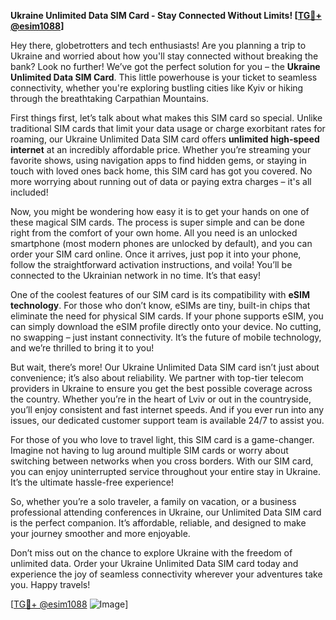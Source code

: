**Ukraine Unlimited Data SIM Card - Stay Connected Without Limits! [[TG💪+ @esim1088](https://t.me/s/esim1088)]**

Hey there, globetrotters and tech enthusiasts! Are you planning a trip to Ukraine and worried about how you'll stay connected without breaking the bank? Look no further! We’ve got the perfect solution for you – the **Ukraine Unlimited Data SIM Card**. This little powerhouse is your ticket to seamless connectivity, whether you're exploring bustling cities like Kyiv or hiking through the breathtaking Carpathian Mountains.

First things first, let’s talk about what makes this SIM card so special. Unlike traditional SIM cards that limit your data usage or charge exorbitant rates for roaming, our Ukraine Unlimited Data SIM card offers **unlimited high-speed internet** at an incredibly affordable price. Whether you’re streaming your favorite shows, using navigation apps to find hidden gems, or staying in touch with loved ones back home, this SIM card has got you covered. No more worrying about running out of data or paying extra charges – it's all included!

Now, you might be wondering how easy it is to get your hands on one of these magical SIM cards. The process is super simple and can be done right from the comfort of your own home. All you need is an unlocked smartphone (most modern phones are unlocked by default), and you can order your SIM card online. Once it arrives, just pop it into your phone, follow the straightforward activation instructions, and voila! You’ll be connected to the Ukrainian network in no time. It’s that easy!

One of the coolest features of our SIM card is its compatibility with **eSIM technology**. For those who don’t know, eSIMs are tiny, built-in chips that eliminate the need for physical SIM cards. If your phone supports eSIM, you can simply download the eSIM profile directly onto your device. No cutting, no swapping – just instant connectivity. It’s the future of mobile technology, and we’re thrilled to bring it to you!

But wait, there’s more! Our Ukraine Unlimited Data SIM card isn’t just about convenience; it’s also about reliability. We partner with top-tier telecom providers in Ukraine to ensure you get the best possible coverage across the country. Whether you’re in the heart of Lviv or out in the countryside, you’ll enjoy consistent and fast internet speeds. And if you ever run into any issues, our dedicated customer support team is available 24/7 to assist you.

For those of you who love to travel light, this SIM card is a game-changer. Imagine not having to lug around multiple SIM cards or worry about switching between networks when you cross borders. With our SIM card, you can enjoy uninterrupted service throughout your entire stay in Ukraine. It’s the ultimate hassle-free experience!

So, whether you’re a solo traveler, a family on vacation, or a business professional attending conferences in Ukraine, our Unlimited Data SIM card is the perfect companion. It’s affordable, reliable, and designed to make your journey smoother and more enjoyable.

Don’t miss out on the chance to explore Ukraine with the freedom of unlimited data. Order your Ukraine Unlimited Data SIM card today and experience the joy of seamless connectivity wherever your adventures take you. Happy travels!

[[TG💪+ @esim1088](https://t.me/s/esim1088) ![Image](https://i.postimg.cc/Y0z9fWf4/image.png)]